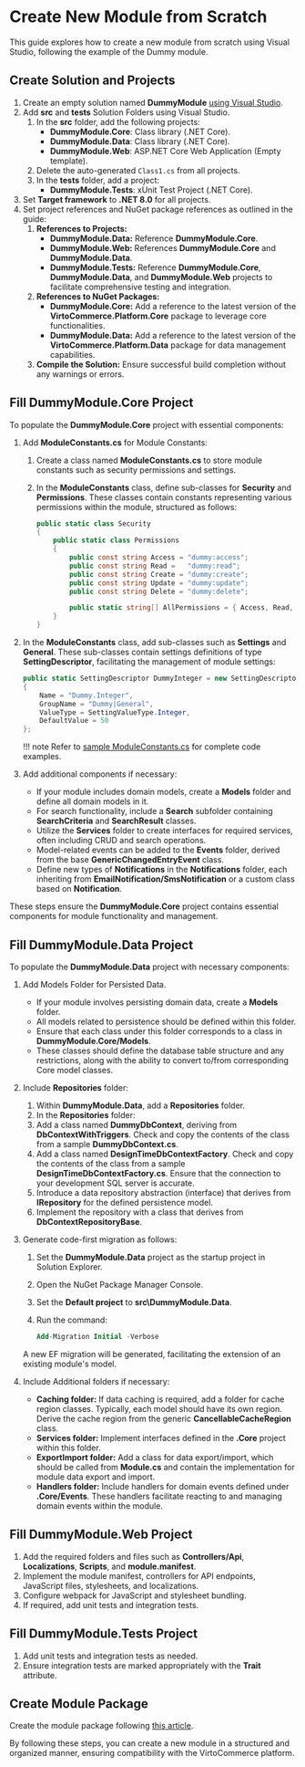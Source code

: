 # Create New Module from Scratch

This guide explores how to create a new module from scratch using Visual Studio, following the example of the Dummy module.

## Create Solution and Projects

1. Create an empty solution named **DummyModule** [using Visual Studio](https://learn.microsoft.com/en-us/visualstudio/get-started/tutorial-projects-solutions?view=vs-2022##create-a-solution).
1. Add **src** and **tests** Solution Folders using Visual Studio.
    1. In the **src** folder, add the following projects:
        * **DummyModule.Core**: Class library (.NET Core).
        * **DummyModule.Data**: Class library (.NET Core).
        * **DummyModule.Web**: ASP.NET Core Web Application (Empty template).
    1. Delete the auto-generated `Class1.cs` from all projects.
    1. In the **tests** folder, add a project:
        * **DummyModule.Tests**: xUnit Test Project (.NET Core).
1. Set **Target framework** to **.NET 8.0** for all projects.
1. Set project references and NuGet package references as outlined in the guide:
    1. **References to Projects:**
        * **DummyModule.Data:** Reference **DummyModule.Core**.
        * **DummyModule.Web:** References **DummyModule.Core** and **DummyModule.Data**.
        * **DummyModule.Tests:** Reference **DummyModule.Core**, **DummyModule.Data**, and **DummyModule.Web** projects to facilitate comprehensive testing and integration.
    1. **References to NuGet Packages:**
        * **DummyModule.Core:** Add a reference to the latest version of the **VirtoCommerce.Platform.Core** package to leverage core functionalities.
        * **DummyModule.Data:** Add a reference to the latest version of the **VirtoCommerce.Platform.Data** package for data management capabilities.
    1. **Compile the Solution:** Ensure successful build completion without any warnings or errors.

## Fill DummyModule.Core Project

To populate the **DummyModule.Core** project with essential components:

1. Add **ModuleConstants.cs** for Module Constants:
    1. Create a class named **ModuleConstants.cs** to store module constants such as security permissions and settings.
    1. In the **ModuleConstants** class, define sub-classes for **Security** and **Permissions**. These classes contain constants representing various permissions within the module, structured as follows:

        ```csharp
        public static class Security
        {
            public static class Permissions
            {
                public const string Access = "dummy:access";
                public const string Read =   "dummy:read";
                public const string Create = "dummy:create";
                public const string Update = "dummy:update";
                public const string Delete = "dummy:delete";

                public static string[] AllPermissions = { Access, Read, Create, Update, Delete };
            }
        }
        ```

1. In the **ModuleConstants** class, add sub-classes such as **Settings** and **General**. These sub-classes contain settings definitions of type **SettingDescriptor**, facilitating the management of module settings:

    ```csharp
    public static SettingDescriptor DummyInteger = new SettingDescriptor
    {
        Name = "Dummy.Integer",
        GroupName = "Dummy|General",
        ValueType = SettingValueType.Integer,
        DefaultValue = 50
    };
    ```

    !!! note
        Refer to [sample ModuleConstants.cs](https://github.com/VirtoCommerce/vc-samples/blob/v3/DummyModule/DummyModule/src/DummyModule.Core/ModuleConstants.cs) for complete code examples.

1. Add additional components if necessary:

   * If your module includes domain models, create a **Models** folder and define all domain models in it.
   * For search functionality, include a **Search** subfolder containing **SearchCriteria** and **SearchResult** classes.
   * Utilize the **Services** folder to create interfaces for required services, often including CRUD and search operations.
   * Model-related events can be added to the **Events** folder, derived from the base **GenericChangedEntryEvent** class.
   * Define new types of **Notifications** in the **Notifications** folder, each inheriting from **EmailNotification/SmsNotification** or a custom class based on **Notification**.

These steps ensure the **DummyModule.Core** project contains essential components for module functionality and management.

## Fill DummyModule.Data Project

To populate the **DummyModule.Data** project with necessary components:

1. Add Models Folder for Persisted Data.

   * If your module involves persisting domain data, create a **Models** folder.
   * All models related to persistence should be defined within this folder.
   * Ensure that each class under this folder corresponds to a class in **DummyModule.Core/Models**.
   * These classes should define the database table structure and any restrictions, along with the ability to convert to/from corresponding Core model classes.

1. Include **Repositories** folder:
   1. Within **DummyModule.Data**, add a **Repositories** folder.
   1. In the **Repositories** folder:
     1. Add a class named **DummyDbContext**, deriving from **DbContextWithTriggers**. Check and copy the contents of the class from a sample **DummyDbContext.cs**.
     1. Add a class named **DesignTimeDbContextFactory**. Check and copy the contents of the class from a sample **DesignTimeDbContextFactory.cs**. Ensure that the connection to your development SQL server is accurate.
    1. Introduce a data repository abstraction (interface) that derives from **IRepository** for the defined persistence model.
    1. Implement the repository with a class that derives from **DbContextRepositoryBase<DummyDbContext>**.

1. Generate code-first migration as follows:
    1. Set the **DummyModule.Data** project as the startup project in Solution Explorer.
    1. Open the NuGet Package Manager Console.
    1. Set the **Default project** to **src\DummyModule.Data**.
    1. Run the command:

       ```sql
       Add-Migration Initial -Verbose
       ```

     A new EF migration will be generated, facilitating the extension of an existing module's model.

1. Include Additional folders if necessary:

   * **Caching folder:** If data caching is required, add a folder for cache region classes. Typically, each model should have its own region. Derive the cache region from the generic **CancellableCacheRegion<T>** class.
   * **Services folder:** Implement interfaces defined in the **.Core** project within this folder.
   * **ExportImport folder:** Add a class for data export/import, which should be called from **Module.cs** and contain the implementation for module data export and import.
   * **Handlers folder:** Include handlers for domain events defined under **.Core/Events**. These handlers facilitate reacting to and managing domain events within the module.

## Fill DummyModule.Web Project

1. Add the required folders and files such as **Controllers/Api**, **Localizations**, **Scripts**, and **module.manifest**.
1. Implement the module manifest, controllers for API endpoints, JavaScript files, stylesheets, and localizations.
1. Configure webpack for JavaScript and stylesheet bundling.
1. If required, add unit tests and integration tests.

## Fill DummyModule.Tests Project

1. Add unit tests and integration tests as needed.
1. Ensure integration tests are marked appropriately with the **Trait** attribute.

## Create Module Package

Create the module package following [this article](../../CLI-tools/overview.md).

By following these steps, you can create a new module in a structured and organized manner, ensuring compatibility with the VirtoCommerce platform.